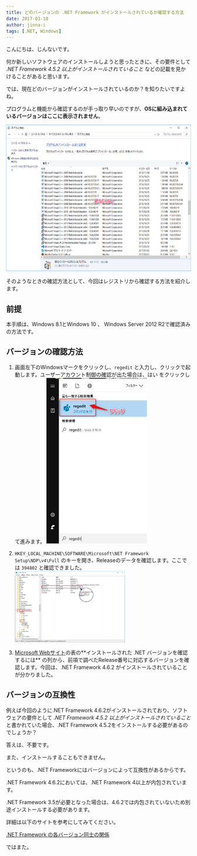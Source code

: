 ```yaml
---
title: どのバージョンの .NET Framework がインストールされているか確認する方法
date: 2017-03-10
author: jinna-i
tags: [.NET, Windows]
---
```


こんにちは、じんないです。

何か新しいソフトウェアのインストールしようと思ったときに、その要件として *.NET Framework 4.5.2 以上がインストールされていること* などの記載を見かけることがあると思います。

では、現在どのバージョンがインストールされているのか？を知りたいですよね。

プログラムと機能から確認するのが手っ取り早いのですが、**OSに組み込まれているバージョンはここに表示されません**。

<a href="images/check-your-dotnetframework-version-1.png"><img src="images/check-your-dotnetframework-version-1.png" alt="" width="600" height="398" class="alignnone size-medium wp-image-3903" /></a>

そのようなときの確認方法として、今回はレジストリから確認する方法を紹介します。

## 前提

本手順は、Windows 8.1とWindows 10 、 Windows Server 2012 R2で確認済みの方法です。

## バージョンの確認方法

1. 画面左下のWindowsマークをクリックし、`regedit` と入力し、クリックで起動します。ユーザーアカウント制御の確認が出た場合は、はい をクリックして進みます。
<a href="images/check-your-dotnetframework-version-2.png"><img src="images/check-your-dotnetframework-version-2.png" alt="" width="274" height="450" class="alignnone size-medium wp-image-3904" /></a>

1. `HKEY_LOCAL_MACHINE\SOFTWARE\Microsoft\NET Framework Setup\NDP\v4\Full` のキーを開き、Releaseのデータを確認します。ここでは `394802` と確認できました。
<a href="images/check-your-dotnetframework-version-3.png"><img src="images/check-your-dotnetframework-version-3.png" alt="" width="300" height="194" class="alignnone size-medium wp-image-3926" /></a>

1. [Microsoft Webサイト](https://msdn.microsoft.com/ja-jp/library/bb822049(v=vs.110).aspx)の表の**インストールされた .NET バージョンを確認するには** の列から、前項で調べたRelease番号に対応するバージョンを確認します。今回は、.NET Framework 4.6.2 がインストールされていることが分かりました。


## バージョンの互換性

例えば今回のように.NET Framework 4.6.2がインストールされており、ソフトウェアの要件として *.NET Framework 4.5.2 以上がインストールされていること* と書かれていた場合、.NET Framework 4.5.2をインストールする必要があるのでしょうか？


答えは、不要です。

また、インストールすることもできません。


というのも、.NET Frameworkにはバージョンによって互換性があるからです。

.NET Framework 4.6.2においては、.NET Framework 4以上が内包されています。

.NET Framework 3.5が必要となった場合は、4.6.2では内包されていないため別途インストールする必要があります。

詳細は以下のサイトを参考にしてみてください。

[.NET Framework の各バージョン同士の関係](https://blogs.msdn.microsoft.com/jpvsblog/2015/04/06/net-framework-3/)




ではまた。